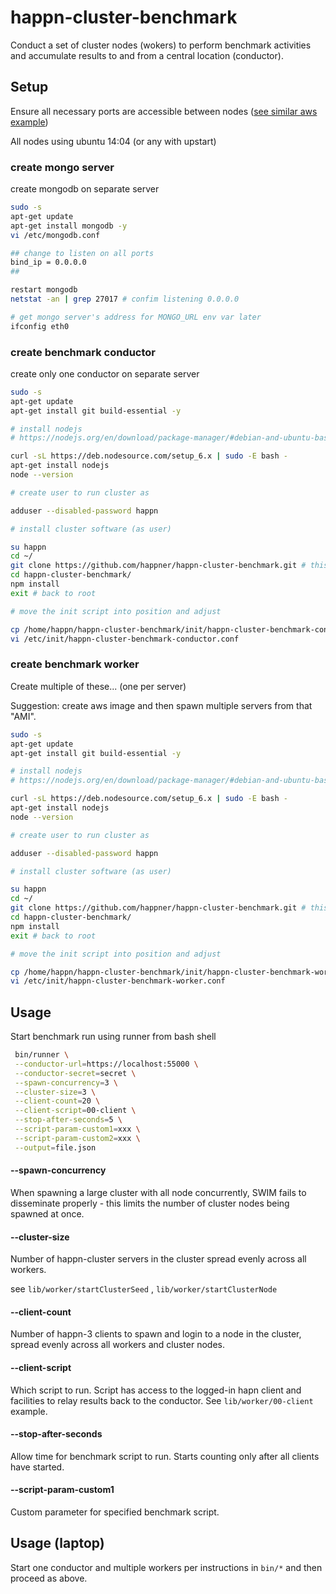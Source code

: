 # happn-cluster-benchmark

Conduct a set of cluster nodes (wokers) to perform benchmark activities and accumulate results to and from a central location (conductor).

## Setup

Ensure all necessary ports are accessible between nodes ([see similar aws example](https://github.com/happner/happn-cluster-aws-example#step-1-create-aws-security-groups))

All nodes using ubuntu 14:04 (or any with upstart)

### create mongo server

create mongodb on separate server

```bash
sudo -s
apt-get update
apt-get install mongodb -y
vi /etc/mongodb.conf

## change to listen on all ports
bind_ip = 0.0.0.0
##

restart mongodb
netstat -an | grep 27017 # confim listening 0.0.0.0

# get mongo server's address for MONGO_URL env var later
ifconfig eth0
```

### create benchmark conductor 

create only one conductor on separate server

```bash
sudo -s
apt-get update
apt-get install git build-essential -y

# install nodejs
# https://nodejs.org/en/download/package-manager/#debian-and-ubuntu-based-linux-distributions (for updates to below)

curl -sL https://deb.nodesource.com/setup_6.x | sudo -E bash -
apt-get install nodejs
node --version

# create user to run cluster as

adduser --disabled-password happn

# install cluster software (as user)

su happn
cd ~/
git clone https://github.com/happner/happn-cluster-benchmark.git # this repo
cd happn-cluster-benchmark/
npm install
exit # back to root

# move the init script into position and adjust

cp /home/happn/happn-cluster-benchmark/init/happn-cluster-benchmark-conductor.conf /etc/init
vi /etc/init/happn-cluster-benchmark-conductor.conf
```

### create benchmark worker 

Create multiple of these... (one per server)

Suggestion: create aws image and then spawn multiple servers from that "AMI".

```bash
sudo -s
apt-get update
apt-get install git build-essential -y

# install nodejs
# https://nodejs.org/en/download/package-manager/#debian-and-ubuntu-based-linux-distributions (for updates to below)

curl -sL https://deb.nodesource.com/setup_6.x | sudo -E bash -
apt-get install nodejs
node --version

# create user to run cluster as

adduser --disabled-password happn

# install cluster software (as user)

su happn
cd ~/
git clone https://github.com/happner/happn-cluster-benchmark.git # this repo
cd happn-cluster-benchmark/
npm install
exit # back to root

# move the init script into position and adjust

cp /home/happn/happn-cluster-benchmark/init/happn-cluster-benchmark-worker.conf /etc/init
vi /etc/init/happn-cluster-benchmark-worker.conf
```



## Usage

Start benchmark run using runner from bash shell

```bash
 bin/runner \
 --conductor-url=https://localhost:55000 \
 --conductor-secret=secret \
 --spawn-concurrency=3 \
 --cluster-size=3 \
 --client-count=20 \
 --client-script=00-client \
 --stop-after-seconds=5 \
 --script-param-custom1=xxx \
 --script-param-custom2=xxx \
 --output=file.json
```

#### --spawn-concurrency

When spawning a large cluster with all node concurrently, SWIM fails to disseminate properly - this limits the number of cluster nodes being spawned at once.

#### --cluster-size

Number of happn-cluster servers in the cluster spread evenly across all workers. 

see  `lib/worker/startClusterSeed` , `lib/worker/startClusterNode` 

#### --client-count

Number of happn-3 clients to spawn and login to a node in the cluster, spread evenly across all workers and cluster nodes.

#### --client-script

Which script to run. Script has access to the logged-in hapn client and facilities to relay results back to the conductor. See  `lib/worker/00-client` example.

#### --stop-after-seconds

Allow time for benchmark script to run. Starts counting only after all clients have started.

#### --script-param-custom1

Custom parameter for specified benchmark script.



## Usage (laptop)

Start one conductor and multiple workers per instructions in `bin/*` and then proceed as above.

